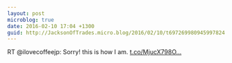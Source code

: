 ```yaml
---
layout: post
microblog: true
date: 2016-02-10 17:04 +1300
guid: http://JacksonOfTrades.micro.blog/2016/02/10/t697269980945997824.html
---
```

RT @ilovecoffeejp: Sorry! this is how I am. [t.co/MjucX798O...](https://t.co/MjucX798On)
